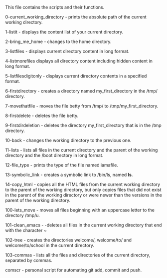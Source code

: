 This file contains the scripts and their functions.

0-current_working_directory - prints the absolute path of the current working directory.

1-listit - displays the content list of your current directory.

2-bring_me_home - changes to the home directory.

3-listfiles - displays current directory content in long format.

4-listmorefiles displays all directory content including hidden content in long format.

5-listfilesdigitonly - displays current directory contents in a specified format.

6-firstdirectory - creates a directory named my_first_directory in the /tmp/ directory.

7-movethatfile - moves the file betty from /tmp/ to /tmp/my_first_directory.

8-firstdelete - deletes the file betty.

9-firstdirdeletion - deletes the directory my_first_directory that is in the /tmp directory.

10-back - changes the working directory to the previous one.

11-lists - lists all files in the current directory and the parent of the working directory and the /boot directory in long format.

12-file_type - prints the type of the file named iamafile.

13-symbolic_link - creates a symbolic link to /bin/ls, named __ls__.

14-copy_html - copies all the HTML files from the current working directory to the parent of the working directory, but only copies files that did not exist in the parent of the working directory or were newer than the versions in the parent of the working directory.

100-lets_move - moves all files beginning with an uppercase letter to the directory /tmp/u.

101-clean_emacs - -deletes all files in the current working directory that end with the character ~

102-tree - creates the directories welcome/, welcome/to/ and welcome/to/school in the current directory.

103-commas -  lists all the files and directories of the current directory, separated by commas. 



comscr - personal script for automating git add, commit and push.
